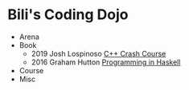 # Bili's Coding Dojo

- Arena
- Book
    - 2019 Josh Lospinoso [C++ Crash Course](book/ccc)
    - 2016 Graham Hutton [Programming in Haskell](book/pih)
- Course
- Misc
